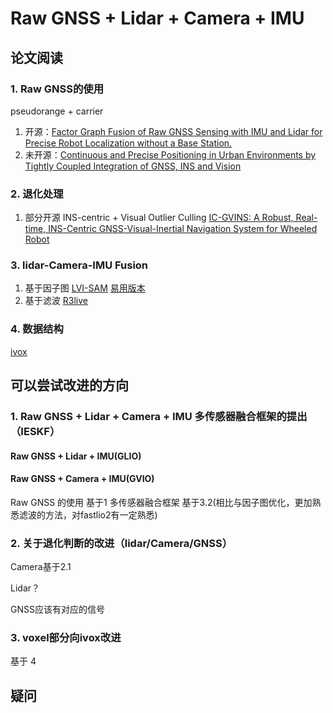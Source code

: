 # Raw GNSS + Lidar + Camera + IMU
## 论文阅读
### 1. Raw GNSS的使用
pseudorange + carrier 
1. 开源：[Factor Graph Fusion of Raw GNSS Sensing with IMU and Lidar for Precise Robot Localization without a Base Station.](https://github.com/JonasBchrt/raw-gnss-fusion)
2. 未开源：[Continuous and Precise Positioning in Urban Environments by Tightly Coupled Integration of GNSS, INS and Vision](https://ieeexplore.ieee.org/document/9866851)
### 2. 退化处理
1. 部分开源 INS-centric + Visual Outlier Culling [IC-GVINS: A Robust, Real-time, INS-Centric GNSS-Visual-Inertial Navigation System for Wheeled Robot](https://github.com/i2Nav-WHU/IC-GVINS)

### 3. lidar-Camera-IMU Fusion
1. 基于因子图 [LVI-SAM](https://github.com/TixiaoShan/LVI-SAM) [易用版本](https://github.com/Cc19245/LVI-SAM-Easyused)
2. 基于滤波 [R3live](https://github.com/hku-mars/r3live)

### 4. 数据结构
[ivox](https://github.com/gaoxiang12/faster-lio)
## 可以尝试改进的方向
### 1. Raw GNSS + Lidar + Camera + IMU 多传感器融合框架的提出（IESKF）
#### Raw GNSS + Lidar + IMU(GLIO)

#### Raw GNSS + Camera + IMU(GVIO)
Raw GNSS 的使用 基于1
多传感器融合框架 基于3.2(相比与因子图优化，更加熟悉滤波的方法，对fastlio2有一定熟悉)
### 2. 关于退化判断的改进（lidar/Camera/GNSS）
Camera基于2.1

Lidar？

GNSS应该有对应的信号
### 3. voxel部分向ivox改进
基于 4

## 疑问
